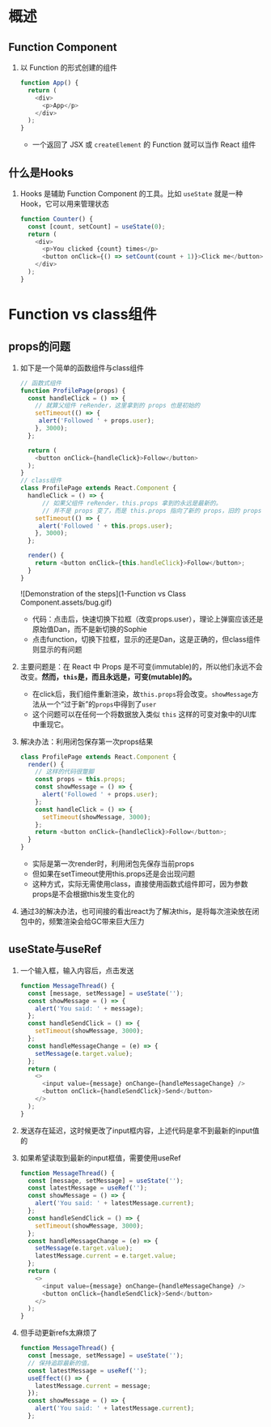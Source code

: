 # 概述

##  Function Component

1. 以 Function 的形式创建的组件

   ```javascript
   function App() {
     return (
       <div>
         <p>App</p>
       </div>
     );
   }
   ```

   - 一个返回了 JSX 或 `createElement` 的 Function 就可以当作 React 组件

## 什么是Hooks

1. Hooks 是辅助 Function Component 的工具。比如 `useState` 就是一种 Hook，它可以用来管理状态

   ```javascript
   function Counter() {
     const [count, setCount] = useState(0);
     return (
       <div>
         <p>You clicked {count} times</p>
         <button onClick={() => setCount(count + 1)}>Click me</button>
       </div>
     );
   }
   ```


# Function vs class组件

## props的问题

1. 如下是一个简单的函数组件与class组件

   ```javascript
   // 函数式组件
   function ProfilePage(props) {
     const handleClick = () => {
       // 就算父组件 reRender，这里拿到的 props 也是初始的
       setTimeout(() => {
       	alert('Followed ' + props.user);
       }, 3000);
     };
   
     return (
       <button onClick={handleClick}>Follow</button>
     );
   }
   // class组件
   class ProfilePage extends React.Component {
     handleClick = () => {
         // 如果父组件 reRender，this.props 拿到的永远是最新的。
         // 并不是 props 变了，而是 this.props 指向了新的 props，旧的 props 找不到了
       setTimeout(() => {
       	alert('Followed ' + this.props.user);
       }, 3000);
     };
   
     render() {
       return <button onClick={this.handleClick}>Follow</button>;
     }
   }
   ```

   ![Demonstration of the steps](1-Function vs Class Component.assets/bug.gif)

   - 代码：点击后，快速切换下拉框（改变props.user），理论上弹窗应该还是原始值Dan，而不是新切换的Sophie
   - 点击function，切换下拉框，显示的还是Dan，这是正确的，但class组件则显示的有问题

2. 主要问题是：在 React 中 Props 是不可变(immutable)的，所以他们永远不会改变。**然而，`this`是，而且永远是，可变(mutable)的。**

   - 在click后，我们组件重新渲染，故`this.props`将会改变。`showMessage`方法从一个“过于新”的`props`中得到了`user`
   - 这个问题可以在任何一个将数据放入类似 `this` 这样的可变对象中的UI库中重现它。

3. 解决办法：利用闭包保存第一次props结果

   ```javascript
   class ProfilePage extends React.Component {
     render() {
       // 这样的代码很蹩脚
       const props = this.props;
       const showMessage = () => {
         alert('Followed ' + props.user);
       };
       const handleClick = () => {
         setTimeout(showMessage, 3000);
       };
       return <button onClick={handleClick}>Follow</button>;
     }
   }
   ```

   - 实际是第一次render时，利用闭包先保存当前props
   - 但如果在setTimeout使用this.props还是会出现问题
   - 这种方式，实际无需使用class，直接使用函数式组件即可，因为参数props是不会根据this发生变化的

4. 通过3的解决办法，也可间接的看出react为了解决this，是将每次渲染放在闭包中的，频繁渲染会给GC带来巨大压力

## useState与useRef

1. 一个输入框，输入内容后，点击发送

   ```javascript
   function MessageThread() {
     const [message, setMessage] = useState('');
     const showMessage = () => {
       alert('You said: ' + message);
     };
     const handleSendClick = () => {
       setTimeout(showMessage, 3000);
     };
     const handleMessageChange = (e) => {
       setMessage(e.target.value);
     };
     return (
       <>
         <input value={message} onChange={handleMessageChange} />
         <button onClick={handleSendClick}>Send</button>
       </>
     );
   }
   ```

2. 发送存在延迟，这时候更改了input框内容，上述代码是拿不到最新的input值的

3. 如果希望读取到最新的input框值，需要使用useRef

   ```javascript
   function MessageThread() {
     const [message, setMessage] = useState('');
     const latestMessage = useRef('');
     const showMessage = () => {
       alert('You said: ' + latestMessage.current);
     };
     const handleSendClick = () => {
       setTimeout(showMessage, 3000);
     };
     const handleMessageChange = (e) => {
       setMessage(e.target.value);
       latestMessage.current = e.target.value;
     };
     return (
       <>
         <input value={message} onChange={handleMessageChange} />
         <button onClick={handleSendClick}>Send</button>
       </>
     );
   }
   ```

4. 但手动更新refs太麻烦了

   ```javascript
   function MessageThread() {
     const [message, setMessage] = useState('');
     // 保持追踪最新的值。
     const latestMessage = useRef('');
     useEffect(() => {
       latestMessage.current = message;
     });
     const showMessage = () => {
       alert('You said: ' + latestMessage.current);
     };
   ```

   